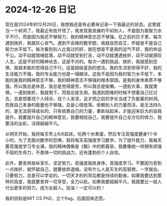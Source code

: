 # 2024-12-26 日记

<!--more-->

现在是2024年的12月26日，我想我还是有必要来记录一下我最近的状态。这里就当一个树洞了。我最近有些开悟了，我发现我发展的不如别人，不是因为我智力水平不行，而是因为我还不够努力，我的精神意志还不够强。在之前的日子里，每次遇到挫折，我就灰心丧气。遇到不会做的数学题，我就自怨自艾，怀疑是不是自己智力水平低下。每次看到别人比我过的好，就在想是不是我的运气不好，我的命运不公。动不动就情绪低落，动不动就受到打击，动不动就遭遇挫折，动不动就感叹人生。这是不好的精神状态，这是不对的。每次一遇到挑战、挫折，我就感到恐惧，我就本能的觉得自己不行。这是超级差劲的想法。我的生活安排得不好，我的生活能力不强，我的专业能力也是一塌糊涂，这些不是因为我的智力水平低下，本能的是我的精神意志不够，我的精神意志不够强的根本原因，是我的身体素质不够强。所以我总是休息，我总是觉得疲劳，所以我总是偷懒。一遇到大事，我就畏惧。一遇到挫折，我就倒下。而我总是生病，我遇到困难的时候不想着自己扛过去，总是想着找个人倾诉，找个人发泄，这才把之前的学长当成了负能量的树洞。而我自己本身的能量也不够强，总是心情低落。依赖别人的力量而活，是无法持久的，是无法获得成长的，只有依靠自己的力量，重新站起来，才能迎来巨大的自我提升。我要提升自己的精神意志，我要相信自己，我要提升自己全方位的体力，我要活的出彩，活得超越平凡。

从明天开始，我将每天早上6点起床，吃两个水煮蛋，然后专注高强度健身1个半小时。为了克服对数学的恐惧，我将每天高强度学习数学。为了提升能力，我每天要高强度学习专业课。我的精神偶像是《飘》中的斯嘉丽，我要像她一样拥有顽强不屈的生命力，不畏惧一切的挑战力，还有蓬勃的个人自信。

此外，要舍弃放纵享乐，坚定努力，高强度锻炼身体，高强度学习。不要因为受到一点挫折，就怀疑自己，就要放弃退缩。没有什么人是天生的高智商，一学就会。只要努力，总是可以学会的。一切天才的的背后都是持续的勤奋。如果我要达到那样的高度，我就要舍弃一切享受，全力以赴。如果我要超越平凡，我就要比一般人付出更多的努力，成为女超人。加油！一定可以的！

我的目标是MIT CS PhD，立个flag，后面回来还愿。

